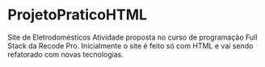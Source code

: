 # ProjetoPraticoHTML
Site de Eletrodomésticos
Atividade proposta no curso de programação Full Stack da Recode Pro. Inicialmente o site é feito só com HTML e vai sendo refatorado com novas tecnologias.

